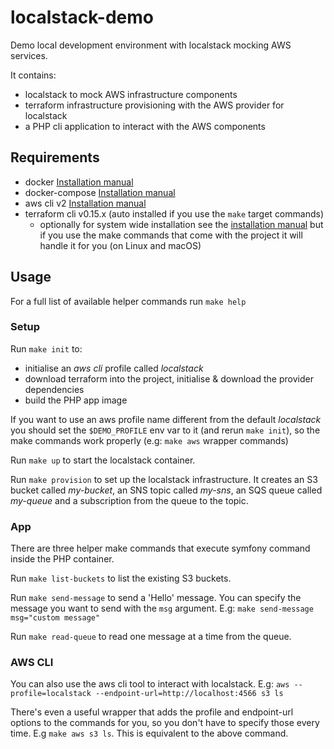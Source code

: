 # localstack-demo
Demo local development environment with localstack mocking AWS services.

It contains:
 - localstack to mock AWS infrastructure components
 - terraform infrastructure provisioning with the AWS provider for localstack
- a PHP cli application to interact with the AWS components

## Requirements
- docker [Installation manual](https://docs.docker.com/get-docker/)
- docker-compose [Installation manual](https://docs.docker.com/compose/install/)
- aws cli v2 [Installation manual](https://docs.aws.amazon.com/cli/latest/userguide/install-cliv2.html)
- terraform cli v0.15.x (auto installed if you use the `make` target commands)
  - optionally for system wide installation see the [installation manual](https://learn.hashicorp.com/tutorials/terraform/install-cli)
    but if you use the make commands that come with the project it will handle it for you (on Linux and macOS)

## Usage

For a full list of available helper commands run `make help`

### Setup

Run `make init` to:
- initialise an _aws cli_ profile called _localstack_
- download terraform into the project, initialise & download the provider dependencies
- build the PHP app image

If you want to use an aws profile name different from the default _localstack_ you should set the `$DEMO_PROFILE`
env var to it (and rerun `make init`), so the make commands work properly (e.g: `make aws` wrapper commands)

Run `make up` to start the localstack container.

Run `make provision` to set up the localstack infrastructure. It creates an S3 bucket called _my-bucket_, 
an SNS topic called _my-sns_, an SQS queue called _my-queue_ and a subscription from the queue to the topic.

### App

There are three helper make commands that execute symfony command inside the PHP container.

Run `make list-buckets` to list the existing S3 buckets. 

Run `make send-message` to send a 'Hello' message. You can specify the message you want to send with the `msg` argument. 
E.g: `make send-message msg="custom message"` 

Run `make read-queue` to read one message at a time from the queue. 

### AWS CLI

You can also use the aws cli tool to interact with localstack. E.g: 
`aws --profile=localstack --endpoint-url=http://localhost:4566 s3 ls`

There's even a useful wrapper that adds the profile and endpoint-url options to the commands for you, so you don't have
to specify those every time. E.g `make aws s3 ls`. This is equivalent to the above command.
